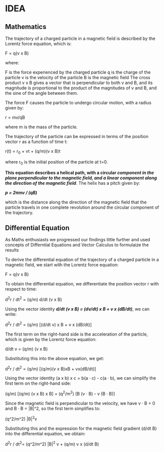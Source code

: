 
# IDEA #


























## Mathematics ##




The trajectory of a charged particle in a magnetic field is described by the Lorentz force equation, which is:

F = q(v x B)


where:

F is the force experienced by the charged particle
q is the charge of the particle
v is the velocity of the particle
B is the magnetic field
The cross product v x B gives a vector that is perpendicular to both v and B, and its magnitude is proportional to the product of the magnitudes of v and B, and the sine of the angle between them.

The force F causes the particle to undergo circular motion, with a radius given by:

r = mv/qB

where m is the mass of the particle.

The trajectory of the particle can be expressed in terms of the position vector r as a function of time t:

r(t) = r<sub>0</sub> + vt + (q/m)(v x B)t

where r<sub>0</sub>  is the initial position of the particle at t=0.

**This equation describes a helical path, with a circular _component in the plane perpendicular to the magnetic field, and a linear component along the direction of the magnetic field_**. The helix has a pitch given by:

***p = 2πmv / (qB)***

which is the distance along the direction of the magnetic field that the particle travels in one complete revolution around the circular component of the trajectory.




## Differential Equation ##

As Maths enthusiasts we progressed our findings little further and used concepts of Differntial Equations and Vector Calculus to formulaize the results 

To derive the differential equation of the trajectory of a charged particle in a magnetic field, we start with the Lorentz force equation:

F = q(v x B)

To obtain the differential equation, we differentiate the position vector r with respect to time:

d<sup>2</sup>r / dt<sup>2</sup> = (q/m) d/dt (v x B)

Using the vector identity **_d/dt (v x B) = (dv/dt) x B + v x (dB/dt)_**, we can write:

d<sup>2</sup>r / dt<sup>2</sup> = (q/m) [(d/dt v) x B + v x (dB/dt)]

The first term on the right-hand side is the acceleration of the particle, which is given by the Lorentz force equation:

d/dt v = (q/m) (v x B)

Substituting this into the above equation, we get:

d<sup>2</sup>r / dt<sup>2</sup> = (q/m) [(q/m)(v x B)xB + vx(dB/dt)]

Using the vector identity (a x b) x c = b(a · c) - c(a · b), we can simplify the first term on the right-hand side:

(q/m) [(q/m) (v x B) x B] = (q<sup>2</sup>/m<sup>2</sup>) [B (v · B) - v (B · B)]

Since the magnetic field is perpendicular to the velocity, we have v · B = 0 and B · B = |B|^2, so the first term simplifies to:

(q^2/m^2) |B|<sup>2</sup>v

Substituting this and the expression for the magnetic field gradient (d/dt B) into the differential equation, we obtain:

d<sup>2</sup>r / dt<sup>2</sup>= (q^2/m^2) |B|<sup>2</sup> v + (q/m) v x (d/dt B)
